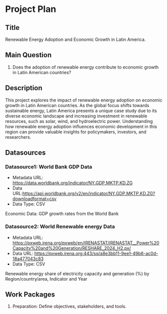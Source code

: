 # Project Plan

## Title
<!-- Give your project a short title. -->
Renewable Energy Adoption and Economic Growth in Latin America.

## Main Question

<!-- Think about one main question you want to answer based on the data. -->
1. Does the adoption of renewable energy contribute to economic growth in Latin American countries?

## Description

<!-- Describe your data science project in max. 200 words. Consider writing about why and how you attempt it. -->
This project explores the impact of renewable energy adoption on economic growth in Latin American countries. As the global focus shifts towards sustainable energy, Latin America presents a unique case study due to its diverse economic landscape and increasing investment in renewable resources, such as solar, wind, and hydroelectric power. Understanding how renewable energy adoption influences economic development in this region can provide valuable insights for policymakers, investors, and researchers.

## Datasources

<!-- Describe each datasources you plan to use in a section. Use the prefic "DatasourceX" where X is the id of the datasource. -->

### Datasource1: World Bank GDP  Data
* Metadata URL: https://data.worldbank.org/indicator/NY.GDP.MKTP.KD.ZG
* Data URL:https://api.worldbank.org/v2/en/indicator/NY.GDP.MKTP.KD.ZG?downloadformat=csv
* Data Type: CSV

Economic Data: GDP growth rates from the World Bank

### Datasource2: World Renewable energy  Data
* Metadata URL: https://pxweb.irena.org/pxweb/en/IRENASTAT/IRENASTAT__Power%20Capacity%20and%20Generation/RESHARE_2024_H2.px/
* Data URL: https://pxweb.irena.org:443/sq/a8e3bb11-9ee1-49b6-ac0d-18a477043c83
* Data Type: CSV
<!-- alternative https://pxweb.irena.org/sq/c46949f6-4942-4a3c-a1d2-ecc09d566dd7 -->

Renewable energy share of electricity capacity and generation (%) by Region/country/area, Indicator and Year


## Work Packages

<!-- List of work packages ordered sequentially, each pointing to an issue with more details. -->

1. Preparation: Define objectives, stakeholders, and tools.

